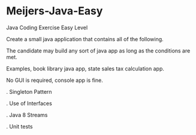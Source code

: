# Meijers-Java-Easy
Java Coding Exercise Easy Level

Create a small java application that contains all of the following. 

The candidate may build any sort of java app as long as the conditions are met. 

Examples, book library java app, state sales tax calculation app.
 
No GUI is required, console app is fine.

. Singleton Pattern

. Use of Interfaces

. Java 8 Streams 

. Unit tests
